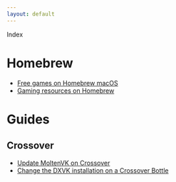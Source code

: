 ```yaml
---
layout: default
---
```


Index

# Homebrew
* [Free games on Homebrew macOS](https://gist.github.com/Depal1/9e10108531174c8fdeef1327d1e96fda)
* [Gaming resources on Homebrew](https://gist.github.com/Depal1/c637effadd1f6999c79b21dc9db253d3)

# Guides

## Crossover
* [Update MoltenVK on Crossover](https://depal1.github.io/mac-gaming/docs/update-MoltenVK-on-Crossover)
* [Change the DXVK installation on a Crossover Bottle](https://depal1.github.io/mac-gaming/docs/change-DXVK-installation-Crossover-bottle)
